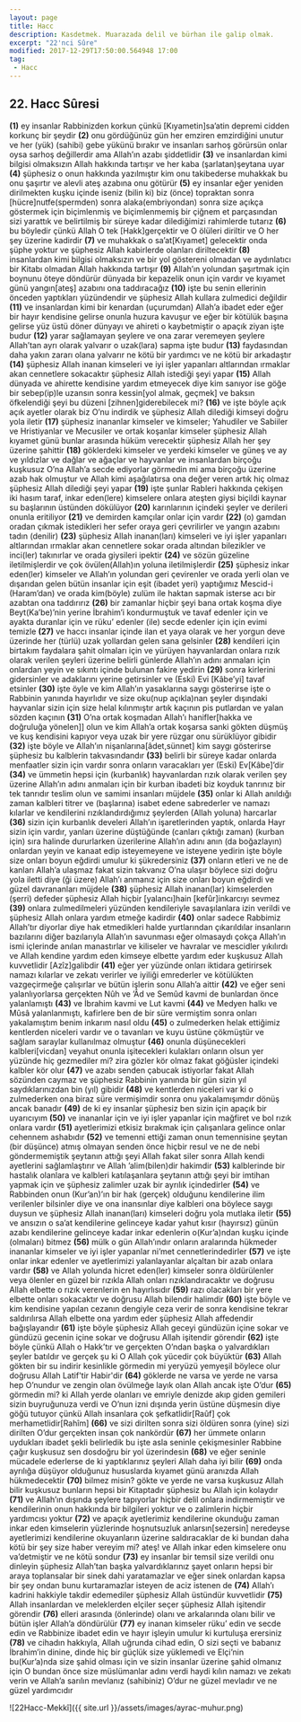 ```yaml
---
layout: page
title: Hacc
description: Kasdetmek. Muarazada delil ve bürhan ile galip olmak.
excerpt: "22'nci Sûre"
modified: 2017-12-29T17:50:00.564948 17:00
tag: 
 - Hacc
---
```


## 22. Hacc Sûresi

**(1)** ey insanlar Rabbinizden korkun çünkü [Kıyametin]sa’atin depremi cidden korkunç bir şeydir
**(2)** onu gördüğünüz gün her emziren emzirdiğini unutur ve her (yük) (sahibi) gebe yükünü bırakır ve insanları sarhoş görürsün onlar oysa sarhoş değillerdir ama Allah’ın azabı şiddetlidir
**(3)** ve insanlardan kimi bilgisi olmaksızın Allah hakkında tartışır ve her kaba (şarlatan)şeytana uyar 
**(4)** şüphesiz o onun hakkında yazılmıştır kim onu takibederse muhakkak bu onu şaşırtır ve alevli ateş azabına onu götürür
**(5)** ey insanlar eğer yeniden dirilmekten kuşku içinde iseniz (bilin ki) biz (önce) topraktan sonra [hücre]nutfe(spermden) sonra alaka(embriyondan) sonra size açıkça göstermek için biçimlenmiş ve biçimlenmemiş bir çiğnem et parçasından sizi yarattık ve belirtilmiş bir süreye kadar dilediğimizi rahimlerde tutarız
**(6)** bu böyledir çünkü Allah O tek [Hakk]gerçektir ve O ölüleri diriltir ve O her şey üzerine kadirdir
**(7)** ve muhakkak o sa’at[Kıyamet] gelecektir onda şüphe yoktur ve şüphesiz Allah kabirlerde olanları diriltecektir
**(8)** insanlardan kimi bilgisi olmaksızın ve bir yol göstereni olmadan ve aydınlatıcı bir Kitabı olmadan Allah hakkında tartışır 
**(9)** Allah’ın yolundan şaşırtmak için boynunu öteye döndürür dünyada bir kepazelik onun için vardır ve kıyamet günü yangın[ateş] azabını ona taddıracağız
**(10)** işte bu senin ellerinin önceden yaptıkları yüzündendir ve şüphesiz Allah kullara zulmedici değildir
**(11)** ve insanlardan kimi bir kenardan (uçurumdan) Allah’a ibadet eder eğer bir hayır kendisine gelirse onunla huzura kavuşur ve eğer bir kötülük başına gelirse yüz üstü döner dünyayı ve ahireti o kaybetmiştir o apaçık ziyan işte budur
**(12)** yarar sağlamayan şeylere ve ona zarar veremeyen şeylere Allah’tan ayrı olarak yalvarır o uzak(lara) sapma işte budur
**(13)** faydasından daha yakın zararı olana yalvarır ne kötü bir yardımcı ve ne kötü bir arkadaştır
**(14)** şüphesiz Allah inanan kimseleri ve iyi işler yapanları altlarından ırmaklar akan cennetlere sokacaktır şüphesiz Allah istediği şeyi yapar
**(15)** Allah dünyada ve ahirette kendisine yardım etmeyecek diye kim sanıyor ise göğe bir sebep(ip)le uzansın sonra kessin[yol almak, geçmek] ve baksın öfkelendiği şeyi bu düzeni [zihnen]giderebilecek mi?
**(16)** ve işte böyle açık açık ayetler olarak biz O’nu indirdik ve şüphesiz Allah dilediği kimseyi doğru yola iletir
**(17)** şüphesiz inananlar kimseler ve kimseler; Yahudiler ve Sabiiler ve Hristiyanlar ve Mecusiler ve ortak koşanlar kimseler şüphesiz Allah kıyamet günü bunlar arasında hüküm verecektir şüphesiz Allah her şey üzerine şahittir
**(18)** göklerdeki kimseler ve yerdeki kimseler ve güneş ve ay ve yıldızlar ve dağlar ve ağaçlar ve hayvanlar ve insanlardan birçoğu kuşkusuz O’na Allah’a secde ediyorlar görmedin mi ama birçoğu üzerine azab hak olmuştur ve Allah kimi aşağılatırsa ona değer veren artık hiç olmaz şüphesiz Allah dilediği şeyi yapar
**(19)** işte şunlar Rableri hakkında çekişen iki hasım taraf, inkar eden(lere) kimselere onlara ateşten giysi biçildi kaynar su başlarının üstünden dökülüyor
**(20)** karınlarının içindeki şeyler ve derileri onunla eritiliyor
**(21)** ve demirden kamçılar onlar için vardır
**(22)** (o) gamdan oradan çıkmak istedikleri her sefer oraya geri çevrilirler ve yangın azabını tadın (denilir)
**(23)** şüphesiz Allah inanan(ları) kimseleri ve iyi işler yapanları altlarından ırmaklar akan cennetlere sokar orada altından bilezikler ve inci(ler) takınırlar ve orada giysileri ipektir
**(24)** ve sözün güzeline iletilmişlerdir ve çok övülen(Allah)ın yoluna iletilmişlerdir
**(25)** şüphesiz inkar eden(ler) kimseler ve Allah’ın yolundan geri çevirenler ve orada yerli olan ve dışarıdan gelen bütün insanlar için eşit (ibadet yeri) yaptığımız Mescid-i (Haram’dan) ve orada kim(böyle) zulüm ile haktan sapmak  isterse acı bir azabtan ona taddırırız
**(26)** bir zamanlar hiçbir şeyi bana ortak koşma diye Beyt(Ka’be)’nin yerine İbrahim’i kondurmuştuk ve tavaf edenler için ve ayakta duranlar için ve rüku’ edenler (ile) secde edenler için için evimi temizle 
**(27)** ve haccı insanlar içinde ilan et yaya olarak ve her yorgun deve üzerinde  her (türlü) uzak yollardan gelen sana gelsinler
**(28)** kendileri için birtakım faydalara şahit olmaları için ve yürüyen hayvanlardan onlara rızık olarak verilen şeyleri üzerine belirli günlerde Allah’ın adını anmaları için onlardan yeyin ve sıkıntı içinde bulunan fakire yedirin
**(29)** sonra kirlerini gidersinler ve adaklarını yerine getirsinler ve (Eski) Evi [Kâbe’yi] tavaf etsinler
**(30)** işte öyle ve kim Allah’ın yasaklarına saygı gösterirse işte o Rabbinin yanında hayırlıdır ve size oku(nup açıkla)nan şeyler dışındaki hayvanlar sizin için size helal kılınmıştır artık kaçının pis putlardan ve yalan sözden kaçının
**(31)** O’na ortak koşmadan Allah’ı hanifler[hakka ve doğruluğa yönelen]] olun ve kim Allah’a ortak koşarsa sanki gökten düşmüş ve kuş kendisini kapıyor veya uzak bir yere rüzgar onu sürüklüyor gibidir 
**(32)** işte böyle ve Allah’ın nişanlarına[âdet,sünnet] kim saygı gösterirse şüphesiz bu kalblerin takvasındandır
**(33)** belirli bir süreye kadar onlarda menfaatler sizin için vardır sonra onların varacakları yer (Eski) Ev[Kâbe]’dir 
**(34)** ve ümmetin hepsi için (kurbanlık) hayvanlardan rızık olarak verilen şey üzerine Allah’ın adını anmaları için bir kurban ibadeti biz koyduk tanrınız bir tek tanrıdır teslim olun ve samimi insanları müjdele
**(35)** onlar ki Allah anıldığı zaman kalbleri titrer ve (başlarına) isabet edene sabrederler ve namazı kılarlar ve kendilerini rızıklandırdığımız şeylerden (Allah yoluna) harcarlar
**(36)** sizin için kurbanlık develeri Allah’ın işaretlerinden yaptık, onlarda Hayr sizin için vardır, yanları üzerine düştüğünde (canları çıktığı zaman) (kurban için) sıra halinde dururlarken üzerilerine Allah’ın adını anın (da boğazlayın) onlardan yeyin ve kanaat edip isteyemeyene ve isteyene yedirin işte böyle size onları boyun eğdirdi umulur ki şükredersiniz
**(37)** onların etleri ve ne de kanları Allah’a ulaşmaz fakat sizin takvanız O’na ulaşır böylece sizi doğru yola iletti diye (ği üzere) Allah’ı anmanız için size onları boyun eğdirdi ve güzel davrananları müjdele
**(38)** şüphesiz Allah inanan(lar) kimselerden (şerri) defeder şüphesiz Allah hiçbir [yalancı]hain [kefûr]inkarcıyı sevmez
**(39)** onlara zulmedilmeleri yüzünden kendileriyle savaşılanlara izin verildi ve şüphesiz Allah onlara yardım etmeğe kadirdir
**(40)** onlar sadece Rabbimiz Allah’tır diyorlar diye hak etmedikleri halde yurtlarından çıkarıldılar insanların bazılarını diğer bazılarıyla Allah’ın savunması eğer olmasaydı çokça Allah’ın ismi içlerinde anılan manastırlar ve kiliseler ve havralar ve mescidler yıkılırdı ve Allah kendine yardım eden kimseye elbette yardım eder kuşkusuz Allah kuvvetlidir [Azîz]galibdir
**(41)** eğer yer yüzünde onları iktidara getirirsek namazı kılarlar ve zekatı verirler ve iyiliği emrederler ve kötülükten vazgeçirmeğe çalışırlar ve bütün işlerin sonu Allah’a aittir
**(42)** ve eğer seni yalanlıyorlarsa gerçekten Nûh ve ’Âd ve Semûd kavmi de bunlardan önce yalanlamıştı
**(43)** ve İbrahim kavmi ve Lut kavmi
**(44)** ve Medyen halkı ve Mûsâ yalanlanmıştı, kafirlere ben de bir süre vermiştim sonra onları yakalamıştım benim inkarım nasıl oldu 
**(45)** o zulmederken helak ettiğimiz kentlerden niceleri vardır ve o tavanları ve kuyu üstüne çökmüştür ve sağlam saraylar kullanılmaz olmuştur
**(46)** onunla düşünecekleri kalbleri[vicdan] veyahut onunla işitecekleri kulakları onların olsun yer yüzünde hiç gezmediler mi? zira gözler kör olmaz fakat göğüsler içindeki kalbler kör olur
**(47)** ve azabı senden çabucak istiyorlar fakat Allah sözünden caymaz ve şüphesiz Rabbinin yanında bir gün sizin yıl saydıklarınızdan bin (yıl) gibidir
**(48)** ve kentlerden niceleri var ki o zulmederken ona biraz süre vermişimdir sonra onu yakalamışımdır dönüş ancak banadır
**(49)** de ki ey insanlar şüphesiz ben sizin için apaçık bir uyarıcıyım
**(50)** ve inananlar için ve iyi işler yapanlar için mağfiret ve bol rızık onlara vardır
**(51)** ayetlerimizi etkisiz bırakmak için çalışanlara gelince onlar cehennem ashabıdır
**(52)** ve temenni ettiği zaman onun temennisine şeytan (bir düşünce) atmış olmayan senden önce hiçbir resul ve ne de nebi göndermemiştik şeytanın attığı şeyi Allah fakat siler sonra Allah kendi ayetlerini sağlamlaştırır ve Allah ’alim(bilen)dir hakimdir
**(53)** kalblerinde bir hastalık olanlara ve kalbleri katılaşanlara şeytanın attığı şeyi bir imtihan yapmak için ve şüphesiz zalimler uzak bir ayrılık içindedirler
**(54)** ve Rabbinden onun (Kur’an)’ın bir hak (gerçek) olduğunu kendilerine ilim verilenler bilsinler diye ve ona inansınlar diye kalbleri ona böylece saygı duysun ve şüphesiz Allah inanan(ları) kimseleri doğru yola mutlaka iletir
**(55)** ve ansızın o sa’at kendilerine gelinceye kadar yahut kısır (hayırsız) günün azabı kendilerine gelinceye kadar inkar edenlerin o(Kur’a)ndan kuşku içinde (olmaları) bitmez
**(56)** mülk o gün Allah’ındır onların aralarında hükmeder inananlar kimseler ve iyi işler yapanlar ni’met cennetlerindedirler
**(57)** ve işte onlar inkar edenler ve ayetlerimizi yalanlayanlar alçaltan bir azab onlara vardır
**(58)** ve Allah yolunda hicret eden(ler) kimseler sonra öldürülenler veya ölenler en güzel bir rızıkla Allah onları rızıklandıracaktır ve doğrusu Allah elbette o rızık verenlerin en hayırlısıdır
**(59)** razı olacakları bir yere elbette onları sokacaktır ve doğrusu Allah bilendir halimdir
**(60)** işte böyle ve kim kendisine yapılan cezanın dengiyle ceza verir de sonra kendisine tekrar saldırılırsa Allah elbette ona yardım eder şüphesiz Allah affedendir bağışlayandır
**(61)** işte böyle şüphesiz Allah geceyi gündüzün içine sokar ve gündüzü gecenin içine sokar ve doğrusu Allah işitendir görendir
**(62)** işte böyle çünkü Allah o Hakk’tır ve gerçekten O’ndan başka o yalvardıkları şeyler batıldır ve gerçek şu ki O Allah çok yücedir çok büyüktür
**(63)** Allah gökten bir su indirir kesinlikle görmedin mi yeryüzü yemyeşil böylece olur doğrusu Allah Latif'tir Habir'dir
**(64)** göklerde ne varsa ve yerde ne varsa hep O’nundur ve zengin olan övülmeğe layık olan Allah ancak işte O’dur
**(65)** görmedin mi? ki Allah yerde olanları ve emriyle denizde akıp giden gemileri sizin buyruğunuza verdi ve O’nun izni dışında yerin üstüne düşmesin diye göğü tutuyor çünkü Allah insanlara çok şefkatlidir[Raûf] çok merhametlidir[Rahîm]
**(66)** ve sizi dirilten sonra sizi öldüren sonra (yine) sizi dirilten O’dur gerçekten insan çok nankördür
**(67)** her ümmete onların uydukları ibadet şekli belirledik bu işte asla seninle çekişmesinler Rabbine çağır kuşkusuz sen dosdoğru bir yol üzerindesin
**(68)** ve eğer seninle mücadele ederlerse de ki yaptıklarınız şeyleri Allah daha iyi bilir
**(69)** onda ayrılığa düşüyor olduğunuz hususlarda kıyamet günü aranızda Allah hükmedecektir
**(70)** bilmez misin? gökte ve yerde ne varsa kuşkusuz Allah bilir kuşkusuz bunların hepsi bir Kitaptadır şüphesiz bu Allah için kolaydır
**(71)** ve Allah’ın dışında şeylere tapıyorlar hiçbir delil onlara indirmemiştir ve kendilerinin onun hakkında bir bilgileri yoktur ve o zalimlerin hiçbir yardımcısı yoktur
**(72)** ve apaçık ayetlerimiz kendilerine okunduğu zaman inkar eden kimselerin yüzlerinde hoşnutsuzluk anlarsın[sezersin] neredeyse ayetlerimizi kendilerine okuyanların üzerine saldıracaklar de ki bundan daha kötü bir şey size haber vereyim mi? ateş! ve Allah inkar eden kimselere onu va’detmiştir ve ne kötü sondur
**(73)** ey insanlar bir temsil size verildi onu dinleyin şüphesiz Allah’tan başka yalvardıklarınız şayet onların hepsi bir araya toplansalar bir sinek dahi yaratamazlar ve eğer sinek onlardan kapsa bir şey ondan bunu kurtaramazlar isteyen de aciz istenen de
**(74)** Allah’ı kadrini hakkiyle takdir edemediler şüphesiz Allah üstündür kuvvetlidir
**(75)** Allah insanlardan ve meleklerden elçiler seçer şüphesiz Allah işitendir görendir 
**(76)** elleri arasında (önlerinde) olanı ve arkalarında olanı bilir ve bütün işler Allah’a döndürülür
**(77)** ey inanan kimseler rüku’ edin ve secde edin ve Rabbinize ibadet edin ve hayır işleyin umulur ki kurtuluşa erersiniz
**(78)** ve cihadın hakkıyla, Allah uğrunda cihad edin, O sizi seçti ve babanız İbrahim’in dinine, dinde hiç bir güçlük size yüklemedi ve Elçi’nin bu(Kur’a)nda size şahid olması için ve sizin insanlar üzerine şahid olmanız için O bundan önce size müslümanlar adını verdi haydi kılın namazı ve zekatı verin ve Allah’a sarılın mevlanız (sahibiniz) O’dur ne güzel mevladır ve ne güzel yardımcıdır

![22Hacc-Mekkî]({{ site.url }}/assets/images/ayrac-muhur.png)
